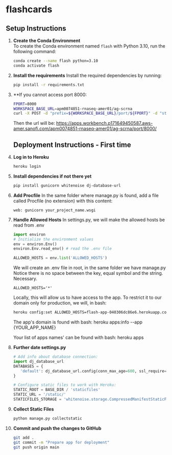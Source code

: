 # flashcards

## Setup Instructions

1. **Create the Conda Environment**  
   To create the Conda environment named `flash` with Python 3.10, run the following command:
   ```bash
   conda create --name flash python=3.10
   conda activate flash
   ```
   
2. **Install the requirements**
   Install the required dependencies by running:
   ```bash
   pip install -r requirements.txt
   ```
3. **If you cannot access port 8000:
   ```bash
   FPORT=8000
   WORKSPACE_BASE_URL=apm0074851-rnaseq-amer01/ag-scrna
   curl -X POST -d "prefix=${WORKSPACE_BASE_URL}/port/${FPORT}" -d "strip_prefix=true" http://localhost:9001/${FPORT}
   ```
   Then the url will be: https://apps.workbench.p171649450587.aws-amer.sanofi.com/apm0074851-rnaseq-amer01/ag-scrna/port/8000/

   ## Deployment Instructions - First time

1. **Log in to Heroku**
   ```bash
   heroku login
   ```

2. **Install dependencies if not there yet**
   ```bash
   pip install gunicorn whitenoise dj-database-url
   ```
3. **Add Procfile**
   In the same folder where manage.py is found, add a file called Procfile (no extension) with this content:
   ```plaintext
   web: gunicorn your_project_name.wsgi
   ```
4. **Handle Allowed Hosts**
   In settings.py, we will make the allowed hosts be read from .env

   ```python
   import environ
   # Initialize the environment values
   env = environ.Env()
   environ.Env.read_env() # read the .env file

   ALLOWED_HOSTS = env.list('ALLOWED_HOSTS')
   ```

   We will create an .env file in root, in the same folder we have manage.py
   Notice there is no space between the key, equal symbol and the string. Necessary.

   ```plaintext
   ALLOWED_HOSTS='*'
   ```

   Locally, this will allow us to have access to the app. To restrict it to our domain only for production, we will, in bash:

   ```bash
   heroku config:set ALLOWED_HOSTS=flash-app-040306dc86e6.herokuapp.com --app flash-app
   ```
   
   The app's domain is found with bash: heroku apps:info --app {YOUR_APP_NAME}

   Your list of apps names' can be found with bash: heroku apps

5. **Further date settings.py**
   
   ```python
   # Add info about database connection:
   import dj_database_url
   DATABASES = {
      'default': dj_database_url.config(conn_max_age=600, ssl_require=True)
   }

   # Configure static files to work with Heroku:
   STATIC_ROOT = BASE_DIR / 'staticfiles'
   STATIC_URL = '/static/'
   STATICFILES_STORAGE = 'whitenoise.storage.CompressedManifestStaticFilesStorage'
   ```

5. **Collect Static Files**

   ```bash
   python manage.py collectstatic
   ```

6. **Commit and push the changes to GitHub**

   ```bash
   git add .
   git commit -m "Prepare app for deployment"
   git push origin main
   ```
   
   
